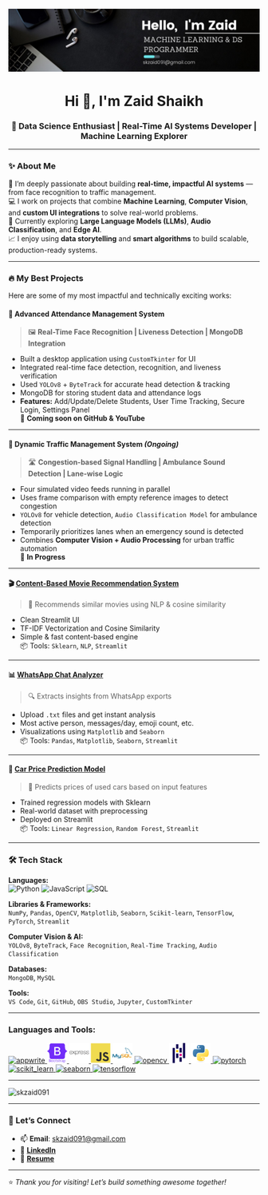 ![Banner](https://github.com/skzaid091/skzaid091/blob/main/linkedin_banner.jpeg)

<h1 align="center">Hi 👋, I'm Zaid Shaikh</h1>
<h3 align="center">🚀 Data Science Enthusiast | Real-Time AI Systems Developer | Machine Learning Explorer</h3>

---

### ✨ About Me

🌱 I’m deeply passionate about building **real-time, impactful AI systems** — from face recognition to traffic management.  
💻 I work on projects that combine **Machine Learning**, **Computer Vision**, and **custom UI integrations** to solve real-world problems.  
🔭 Currently exploring **Large Language Models (LLMs)**, **Audio Classification**, and **Edge AI**.  
📈 I enjoy using **data storytelling** and **smart algorithms** to build scalable, production-ready systems.  

---

### 🔥 My Best Projects

Here are some of my most impactful and technically exciting works:

#### 🧠 Advanced Attendance Management System  
> 🖼️ **Real-Time Face Recognition | Liveness Detection | MongoDB Integration**

- Built a desktop application using `CustomTkinter` for UI
- Integrated real-time face detection, recognition, and liveness verification
- Used `YOLOv8` + `ByteTrack` for accurate head detection & tracking
- MongoDB for storing student data and attendance logs
- **Features:** Add/Update/Delete Students, User Time Tracking, Secure Login, Settings Panel  
🔗 **Coming soon on GitHub & YouTube**

---

#### 🚦 Dynamic Traffic Management System *(Ongoing)*  
> 🛣️ **Congestion-based Signal Handling | Ambulance Sound Detection | Lane-wise Logic**

- Four simulated video feeds running in parallel
- Uses frame comparison with empty reference images to detect congestion
- `YOLOv8` for vehicle detection, `Audio Classification Model` for ambulance detection
- Temporarily prioritizes lanes when an emergency sound is detected
- Combines **Computer Vision + Audio Processing** for urban traffic automation  
🔗 **In Progress**

---

#### 🎬 [Content-Based Movie Recommendation System](https://skzaid091-movie-system-app-1mj5k6.streamlit.app/)  
> 🧠 Recommends similar movies using NLP & cosine similarity

- Clean Streamlit UI
- TF-IDF Vectorization and Cosine Similarity
- Simple & fast content-based engine  
📦 Tools: `Sklearn`, `NLP`, `Streamlit`

---

#### 📊 [WhatsApp Chat Analyzer](https://whatsapp-chatanalyzerr.streamlit.app/)  
> 🔍 Extracts insights from WhatsApp exports

- Upload `.txt` files and get instant analysis
- Most active person, messages/day, emoji count, etc.
- Visualizations using `Matplotlib` and `Seaborn`  
📦 Tools: `Pandas`, `Matplotlib`, `Seaborn`, `Streamlit`

---

#### 🚗 [Car Price Prediction Model](https://skzaid091-car-price-prediction-model-app-ksatyo.streamlit.app/)  
> 🧮 Predicts prices of used cars based on input features

- Trained regression models with Sklearn
- Real-world dataset with preprocessing
- Deployed on Streamlit  
📦 Tools: `Linear Regression`, `Random Forest`, `Streamlit`

---

### 🛠️ Tech Stack

**Languages:**  
![Python](https://img.shields.io/badge/Python-3670A0?logo=python&logoColor=white&style=flat-square)
![JavaScript](https://img.shields.io/badge/JavaScript-F7DF1E?logo=javascript&logoColor=black&style=flat-square)
![SQL](https://img.shields.io/badge/SQL-4479A1?logo=mysql&logoColor=white&style=flat-square)

**Libraries & Frameworks:**  
`NumPy`, `Pandas`, `OpenCV`, `Matplotlib`, `Seaborn`, `Scikit-learn`, `TensorFlow`, `PyTorch`, `Streamlit`

**Computer Vision & AI:**  
`YOLOv8`, `ByteTrack`, `Face Recognition`, `Real-Time Tracking`, `Audio Classification`

**Databases:**  
`MongoDB`, `MySQL`

**Tools:**  
`VS Code`, `Git`, `GitHub`, `OBS Studio`, `Jupyter`, `CustomTkinter`

---

<h3 align="left">Languages and Tools:</h3>
<p align="left"> <a href="https://appwrite.io" target="_blank" rel="noreferrer"> <img src="https://www.vectorlogo.zone/logos/appwriteio/appwriteio-icon.svg" alt="appwrite" width="40" height="40"/> </a> <a href="https://getbootstrap.com" target="_blank" rel="noreferrer"> <img src="https://raw.githubusercontent.com/devicons/devicon/master/icons/bootstrap/bootstrap-plain-wordmark.svg" alt="bootstrap" width="40" height="40"/> </a> <a href="https://expressjs.com" target="_blank" rel="noreferrer"> <img src="https://raw.githubusercontent.com/devicons/devicon/master/icons/express/express-original-wordmark.svg" alt="express" width="40" height="40"/> </a> <a href="https://developer.mozilla.org/en-US/docs/Web/JavaScript" target="_blank" rel="noreferrer"> <img src="https://raw.githubusercontent.com/devicons/devicon/master/icons/javascript/javascript-original.svg" alt="javascript" width="40" height="40"/> </a> <a href="https://www.mysql.com/" target="_blank" rel="noreferrer"> <img src="https://raw.githubusercontent.com/devicons/devicon/master/icons/mysql/mysql-original-wordmark.svg" alt="mysql" width="40" height="40"/> </a> <a href="https://opencv.org/" target="_blank" rel="noreferrer"> <img src="https://www.vectorlogo.zone/logos/opencv/opencv-icon.svg" alt="opencv" width="40" height="40"/> </a> <a href="https://pandas.pydata.org/" target="_blank" rel="noreferrer"> <img src="https://raw.githubusercontent.com/devicons/devicon/2ae2a900d2f041da66e950e4d48052658d850630/icons/pandas/pandas-original.svg" alt="pandas" width="40" height="40"/> </a> <a href="https://www.python.org" target="_blank" rel="noreferrer"> <img src="https://raw.githubusercontent.com/devicons/devicon/master/icons/python/python-original.svg" alt="python" width="40" height="40"/> </a> <a href="https://pytorch.org/" target="_blank" rel="noreferrer"> <img src="https://www.vectorlogo.zone/logos/pytorch/pytorch-icon.svg" alt="pytorch" width="40" height="40"/> </a> <a href="https://scikit-learn.org/" target="_blank" rel="noreferrer"> <img src="https://upload.wikimedia.org/wikipedia/commons/0/05/Scikit_learn_logo_small.svg" alt="scikit_learn" width="40" height="40"/> </a> <a href="https://seaborn.pydata.org/" target="_blank" rel="noreferrer"> <img src="https://seaborn.pydata.org/_images/logo-mark-lightbg.svg" alt="seaborn" width="40" height="40"/> </a> <a href="https://www.tensorflow.org" target="_blank" rel="noreferrer"> <img src="https://www.vectorlogo.zone/logos/tensorflow/tensorflow-icon.svg" alt="tensorflow" width="40" height="40"/> </a> </p>

---

<p><img align="center" src="https://github-readme-stats.vercel.app/api/top-langs?username=skzaid091&show_icons=true&locale=en&layout=compact" alt="skzaid091" /></p>

---

### 🤝 Let’s Connect

- 📫 **Email**: skzaid091@gmail.com  
- 💼 [**LinkedIn**](https://linkedin.com/in/zaidshaikh091)  
- 📄 [**Resume**](https://drive.google.com/file/d/1Tj2PfaEw-xFSdUoqz_kmIWzqke1-W7x0/view?usp=sharing)

---

⭐ *Thank you for visiting! Let’s build something awesome together!*
